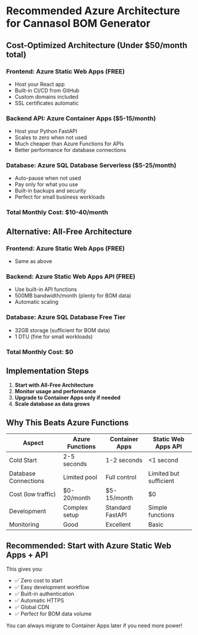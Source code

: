 # Recommended Azure Architecture for Cannasol BOM Generator

## Cost-Optimized Architecture (Under $50/month total)

### Frontend: Azure Static Web Apps (FREE)
- Host your React app
- Built-in CI/CD from GitHub
- Custom domains included
- SSL certificates automatic

### Backend API: Azure Container Apps ($5-15/month)
- Host your Python FastAPI
- Scales to zero when not used
- Much cheaper than Azure Functions for APIs
- Better performance for database connections

### Database: Azure SQL Database Serverless ($5-25/month)
- Auto-pause when not used
- Pay only for what you use
- Built-in backups and security
- Perfect for small business workloads

### Total Monthly Cost: $10-40/month

## Alternative: All-Free Architecture

### Frontend: Azure Static Web Apps (FREE)
- Same as above

### Backend: Azure Static Web Apps API (FREE)
- Use built-in API functions
- 500MB bandwidth/month (plenty for BOM data)
- Automatic scaling

### Database: Azure SQL Database Free Tier
- 32GB storage (sufficient for BOM data)
- 1 DTU (fine for small workloads)

### Total Monthly Cost: $0

## Implementation Steps

1. **Start with All-Free Architecture**
2. **Monitor usage and performance** 
3. **Upgrade to Container Apps only if needed**
4. **Scale database as data grows**

## Why This Beats Azure Functions

| Aspect | Azure Functions | Container Apps | Static Web Apps API |
|--------|----------------|----------------|-------------------|
| Cold Start | 2-5 seconds | 1-2 seconds | <1 second |
| Database Connections | Limited pool | Full control | Limited but sufficient |
| Cost (low traffic) | $0-20/month | $5-15/month | $0 |
| Development | Complex setup | Standard FastAPI | Simple functions |
| Monitoring | Good | Excellent | Basic |

## Recommended: Start with Azure Static Web Apps + API

This gives you:
- ✅ Zero cost to start
- ✅ Easy development workflow
- ✅ Built-in authentication
- ✅ Automatic HTTPS
- ✅ Global CDN
- ✅ Perfect for BOM data volume

You can always migrate to Container Apps later if you need more power!
